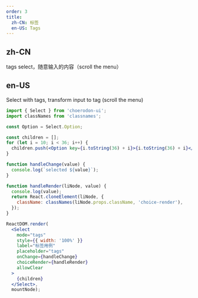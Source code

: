 ```yaml
---
order: 3
title:
  zh-CN: 标签
  en-US: Tags
---
```


## zh-CN

tags select，随意输入的内容（scroll the menu）

## en-US

Select with tags, transform input to tag (scroll the menu)

````jsx
import { Select } from 'choerodon-ui';
import classNames from 'classnames';

const Option = Select.Option;

const children = [];
for (let i = 10; i < 36; i++) {
  children.push(<Option key={i.toString(36) + i}>{i.toString(36) + i}</Option>);
}

function handleChange(value) {
  console.log(`selected ${value}`);
}

function handleRender(liNode, value) {
  console.log(value);
  return React.cloneElement(liNode, {
    className: classNames(liNode.props.className, 'choice-render'),
  });
}

ReactDOM.render(
  <Select
    mode="tags"
    style={{ width: '100%' }}
    label="标签用例"
    placeholder="tags"
    onChange={handleChange}
    choiceRender={handleRender}
    allowClear
  >
    {children}
  </Select>,
  mountNode);
````

